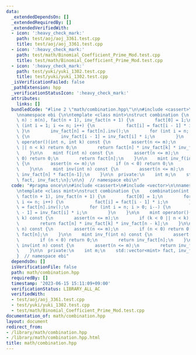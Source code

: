 ```yaml
---
data:
  _extendedDependsOn: []
  _extendedRequiredBy: []
  _extendedVerifiedWith:
  - icon: ':heavy_check_mark:'
    path: test/aoj/aoj_3361.test.cpp
    title: test/aoj/aoj_3361.test.cpp
  - icon: ':heavy_check_mark:'
    path: test/math/Binomial_Coefficient_Prime_Mod.test.cpp
    title: test/math/Binomial_Coefficient_Prime_Mod.test.cpp
  - icon: ':heavy_check_mark:'
    path: test/yuki/yuki_1302.test.cpp
    title: test/yuki/yuki_1302.test.cpp
  _isVerificationFailed: false
  _pathExtension: hpp
  _verificationStatusIcon: ':heavy_check_mark:'
  attributes:
    links: []
  bundledCode: "#line 2 \"math/combination.hpp\"\n\n#include <cassert>\n#include <vector>\n\
    \nnamespace ebi {\n\ntemplate <class mint>\nstruct combination {\n    combination(int\
    \ n) : m(n), fact(n + 1), inv_fact(n + 1) {\n        fact[0] = 1;\n        for\
    \ (int i = 1; i <= n; i++) {\n            fact[i] = fact[i - 1] * i;\n       \
    \ }\n        inv_fact[n] = fact[n].inv();\n        for (int i = n; i > 0; i--)\
    \ {\n            inv_fact[i - 1] = inv_fact[i] * i;\n        }\n    }\n\n    mint\
    \ operator()(int n, int k) const {\n        assert(n <= m);\n        if (k < 0\
    \ || n < k) return 0;\n        return fact[n] * inv_fact[k] * inv_fact[n - k];\n\
    \    }\n\n    mint f(int n) const {\n        assert(n <= m);\n        if (n <\
    \ 0) return 0;\n        return fact[n];\n    }\n\n    mint inv_f(int n) const\
    \ {\n        assert(n <= m);\n        if (n < 0) return 0;\n        return inv_fact[n];\n\
    \    }\n\n    mint inv(int n) const {\n        assert(n <= m);\n        return\
    \ inv_fact[n] * fact[n-1];\n    }\n\n  private:\n    int m;\n    std::vector<mint>\
    \ fact, inv_fact;\n};\n\n}  // namespace ebi\n"
  code: "#pragma once\n\n#include <cassert>\n#include <vector>\n\nnamespace ebi {\n\
    \ntemplate <class mint>\nstruct combination {\n    combination(int n) : m(n),\
    \ fact(n + 1), inv_fact(n + 1) {\n        fact[0] = 1;\n        for (int i = 1;\
    \ i <= n; i++) {\n            fact[i] = fact[i - 1] * i;\n        }\n        inv_fact[n]\
    \ = fact[n].inv();\n        for (int i = n; i > 0; i--) {\n            inv_fact[i\
    \ - 1] = inv_fact[i] * i;\n        }\n    }\n\n    mint operator()(int n, int\
    \ k) const {\n        assert(n <= m);\n        if (k < 0 || n < k) return 0;\n\
    \        return fact[n] * inv_fact[k] * inv_fact[n - k];\n    }\n\n    mint f(int\
    \ n) const {\n        assert(n <= m);\n        if (n < 0) return 0;\n        return\
    \ fact[n];\n    }\n\n    mint inv_f(int n) const {\n        assert(n <= m);\n\
    \        if (n < 0) return 0;\n        return inv_fact[n];\n    }\n\n    mint\
    \ inv(int n) const {\n        assert(n <= m);\n        return inv_fact[n] * fact[n-1];\n\
    \    }\n\n  private:\n    int m;\n    std::vector<mint> fact, inv_fact;\n};\n\n\
    }  // namespace ebi"
  dependsOn: []
  isVerificationFile: false
  path: math/combination.hpp
  requiredBy: []
  timestamp: '2023-06-15 15:11:09+09:00'
  verificationStatus: LIBRARY_ALL_AC
  verifiedWith:
  - test/aoj/aoj_3361.test.cpp
  - test/yuki/yuki_1302.test.cpp
  - test/math/Binomial_Coefficient_Prime_Mod.test.cpp
documentation_of: math/combination.hpp
layout: document
redirect_from:
- /library/math/combination.hpp
- /library/math/combination.hpp.html
title: math/combination.hpp
---
```


